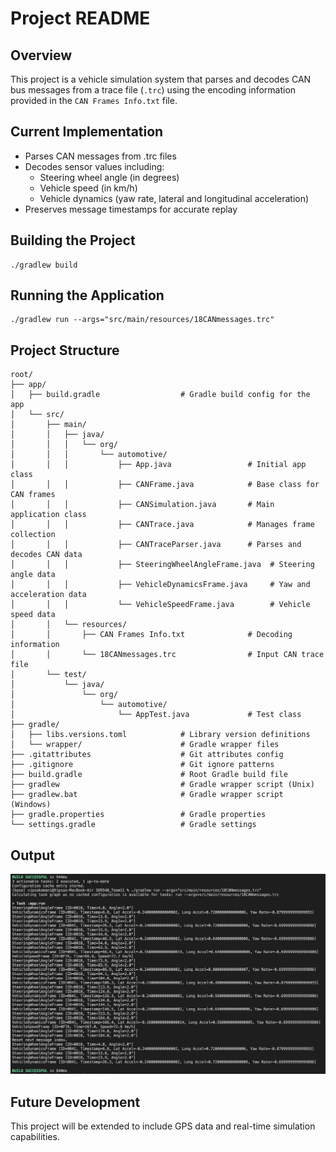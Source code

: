 # Project README

## Overview

This project is a vehicle simulation system that parses and decodes CAN bus messages from a trace file (`.trc`) using the encoding information provided in the `CAN Frames Info.txt` file.

## Current Implementation

- Parses CAN messages from .trc files
- Decodes sensor values including:
  - Steering wheel angle (in degrees)
  - Vehicle speed (in km/h)
  - Vehicle dynamics (yaw rate, lateral and longitudinal acceleration)
- Preserves message timestamps for accurate replay

## Building the Project

```
./gradlew build
```

## Running the Application

```
./gradlew run --args="src/main/resources/18CANmessages.trc"
```

## Project Structure

```
root/
├── app/
│   ├── build.gradle                  # Gradle build config for the app
│   └── src/
│       ├── main/
│       │   ├── java/
│       │   │   └── org/
│       │   │       └── automotive/
│       │   │           ├── App.java                 # Initial app class
│       │   │           ├── CANFrame.java            # Base class for CAN frames
│       │   │           ├── CANSimulation.java       # Main application class
│       │   │           ├── CANTrace.java            # Manages frame collection
│       │   │           ├── CANTraceParser.java      # Parses and decodes CAN data
│       │   │           ├── SteeringWheelAngleFrame.java  # Steering angle data
│       │   │           ├── VehicleDynamicsFrame.java     # Yaw and acceleration data
│       │   │           └── VehicleSpeedFrame.java        # Vehicle speed data
│       │   └── resources/
│       │       ├── CAN Frames Info.txt              # Decoding information
│       │       └── 18CANmessages.trc                # Input CAN trace file
│       └── test/
│           └── java/
│               └── org/
│                   └── automotive/
│                       └── AppTest.java             # Test class
├── gradle/
│   ├── libs.versions.toml            # Library version definitions
│   └── wrapper/                      # Gradle wrapper files
├── .gitattributes                    # Git attributes config
├── .gitignore                        # Git ignore patterns
├── build.gradle                      # Root Gradle build file
├── gradlew                           # Gradle wrapper script (Unix)
├── gradlew.bat                       # Gradle wrapper script (Windows)
├── gradle.properties                 # Gradle properties
└── settings.gradle                   # Gradle settings
```

## Output

![alt text](image.png)

## Future Development

This project will be extended to include GPS data and real-time simulation capabilities.
